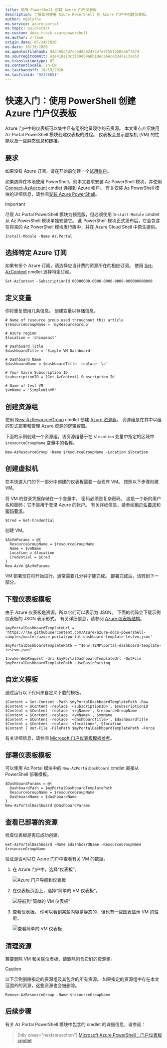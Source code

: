 ```yaml
---
title: 使用 PowerShell 创建 Azure 门户仪表板
description: 了解如何使用 Azure PowerShell 在 Azure 门户中创建仪表板。
author: mgblythe
ms.service: azure-portal
ms.topic: quickstart
ms.custom: devx-track-azurepowershell
ms.author: v-tawe
origin.date: 07/24/2020
ms.date: 10/19/2020
ms.openlocfilehash: 93d495c4d7cced9a9247a3fe9f55f250b56f7674
ms.sourcegitcommit: e2e418a13c3139d09a6b18eca6ece3247e13a653
ms.translationtype: HT
ms.contentlocale: zh-CN
ms.lasthandoff: 10/19/2020
ms.locfileid: "92170651"
---
```

# <a name="quickstart-create-an-azure-portal-dashboard-with-powershell"></a>快速入门：使用 PowerShell 创建 Azure 门户仪表板

Azure 门户中的仪表板可以集中且有组织地呈现你的云资源。 本文重点介绍使用 Az.Portal PowerShell 模块创建仪表板的过程。
仪表板会显示虚拟机 (VM) 的性能以及一些静态信息和链接。

## <a name="requirements"></a>要求

如果没有 Azure 订阅，请在开始前创建一个[试用帐户](https://wd.azure.cn/pricing/1rmb-trial/)。

如果选择在本地使用 PowerShell，则本文要求安装 Az PowerShell 模块，并使用 [Connect-AzAccount](https://docs.microsoft.com/powershell/module/az.accounts/connect-azaccount) cmdlet 连接到 Azure 帐户。 有关安装 Az PowerShell 模块的详细信息，请参阅[安装 Azure PowerShell](https://docs.microsoft.com/powershell/azure/install-az-ps)。

> [!IMPORTANT]
> 尽管 Az.Portal PowerShell 模块为预览版，但必须使用 `Install-Module` cmdlet 从 Az PowerShell 模块单独安装它。 此 PowerShell 模块正式发布后，它会包含在将来的 Az PowerShell 模块发行版中，并在 Azure Cloud Shell 中原生提供。

```azurepowershell
Install-Module -Name Az.Portal
```

<!-- [!INCLUDE [cloud-shell-try-it](../../includes/cloud-shell-try-it.md)] -->

## <a name="choose-a-specific-azure-subscription"></a>选择特定 Azure 订阅

如果有多个 Azure 订阅，请选择应当计费的资源所在的相应订阅。 使用 [Set-AzContext](https://docs.microsoft.com/powershell/module/az.accounts/set-azcontext) cmdlet 选择特定订阅。

```azurepowershell
Set-AzContext -SubscriptionId 00000000-0000-0000-0000-000000000000
```

## <a name="define-variables"></a>定义变量

你将重复使用几条信息。 创建变量以存储信息。

```azurepowershell
# Name of resource group used throughout this article
$resourceGroupName = 'myResourceGroup'

# Azure region
$location = 'chinaeast'

# Dashboard Title
$dashboardTitle = 'Simple VM Dashboard'

# Dashboard Name
$dashboardName = $dashboardTitle -replace '\s'

# Your Azure Subscription ID
$subscriptionID = (Get-AzContext).Subscription.Id

# Name of test VM
$vmName = 'SimpleWinVM'
```

## <a name="create-a-resource-group"></a>创建资源组

使用 [New-AzResourceGroup](https://docs.microsoft.com/powershell/module/az.resources/new-azresourcegroup) cmdlet 创建 [Azure 资源组](https://docs.azure.cn/azure-resource-manager/resource-group-overview)。 资源组是在其中以组的形式部署和管理 Azure 资源的逻辑容器。

下面的示例创建一个资源组，该资源组基于在 `$location` 变量中指定的区域中 `$resourceGroupName` 变量中的名称。

```azurepowershell
New-AzResourceGroup -Name $resourceGroupName -Location $location
```

## <a name="create-a-virtual-machine"></a>创建虚拟机

在本快速入门的下一部分中创建的仪表板需要一台现有 VM。 按照以下步骤创建 VM。

将 VM 的登录凭据存储在一个变量中。 密码必须是复杂密码。 这是一个新的用户名和密码；它不是用于登录 Azure 的帐户。 有关详细信息，请参阅[用户名要求](../virtual-machines/windows/faq.md#what-are-the-username-requirements-when-creating-a-vm)和[密码要求](../virtual-machines/windows/faq.md#what-are-the-password-requirements-when-creating-a-vm)。

```azurepowershell
$Cred = Get-Credential
```

创建 VM。

```azurepowershell
$AzVmParams = @{
  ResourceGroupName = $resourceGroupName
  Name = $vmName
  Location = $location
  Credential = $Cred
}
New-AzVm @AzVmParams
```

VM 部署现在将开始进行，通常需要几分钟才能完成。 部署完成后，请转到下一部分。

## <a name="download-the-dashboard-template"></a>下载仪表板模板

由于 Azure 仪表板是资源，所以它们可以表示为 JSON。 下面的代码会下载示例仪表板的 JSON 表示形式。 有关详细信息，请参阅 [Azure 仪表板结构](./azure-portal-dashboards-structure.md)。

```azurepowershell
$myPortalDashboardTemplateUrl = 'https://raw.githubusercontent.com/Azure/azure-docs-powershell-samples/master/azure-portal/portal-dashboard-template-testvm.json'

$myPortalDashboardTemplatePath = "$env:TEMP\portal-dashboard-template-testvm.json"

Invoke-WebRequest -Uri $myPortalDashboardTemplateUrl -OutFile $myPortalDashboardTemplatePath -UseBasicParsing
```

## <a name="customize-the-template"></a>自定义模板

通过运行以下代码来自定义下载的模板。

```azurepowershell
$Content = Get-Content -Path $myPortalDashboardTemplatePath -Raw
$Content = $Content -replace '<subscriptionID>', $subscriptionID
$Content = $Content -replace '<rgName>', $resourceGroupName
$Content = $Content -replace '<vmName>', $vmName
$Content = $Content -replace '<dashboardTitle>', $dashboardTitle
$Content = $Content -replace '<location>', $location
$Content | Out-File -FilePath $myPortalDashboardTemplatePath -Force
```

有关详细信息，请参阅 [Microsoft 门户仪表板模板参考](https://docs.microsoft.com/azure/templates/microsoft.portal/dashboards)。

## <a name="deploy-the-dashboard-template"></a>部署仪表板模板

可以使用 Az.Portal 模块中的 `New-AzPortalDashboard` cmdlet 直接从 PowerShell 部署模板。

```azurepowershell
$DashboardParams = @{
  DashboardPath = $myPortalDashboardTemplatePath
  ResourceGroupName = $resourceGroupName
  DashboardName = $dashboardName
}
New-AzPortalDashboard @DashboardParams
```

## <a name="review-the-deployed-resources"></a>查看已部署的资源

检查仪表板是否已成功创建。

```azurepowershell
Get-AzPortalDashboard -Name $dashboardName -ResourceGroupName $resourceGroupName
```

验证是否可以在 Azure 门户中查看有关 VM 的数据。

1. 在 Azure 门户中，选择“仪表板”。

   ![Azure 门户导航到仪表板](media/quickstart-portal-dashboard-powershell/navigate-to-dashboards.png)

1. 在仪表板页面上，选择“简单的 VM 仪表板”。

   ![导航到“简单的 VM 仪表板”](media/quickstart-portal-dashboard-powershell/select-simple-vm-dashboard.png)

1. 查看仪表板。 你可以看到某些内容是静态的，但也有一些图表显示 VM 的性能。

   ![查看简单的 VM 仪表板](media/quickstart-portal-dashboard-powershell/review-simple-vm-dashboard.png)

## <a name="clean-up-resources"></a>清理资源

若要删除 VM 和关联仪表板，请删除包含它们的资源组。

> [!CAUTION]
> 以下示例删除指定的资源组及其包含的所有资源。
> 如果指定的资源组中存在本文范围外的资源，这些资源也会被删除。

```azurepowershell
Remove-AzResourceGroup -Name $resourceGroupName
```

## <a name="next-steps"></a>后续步骤

有关 Az.Portal PowerShell 模块中包含的 cmdlet 的详细信息，请参阅：

> [!div class="nextstepaction"]
> [Microsoft Azure PowerShell：门户仪表板 cmdlet](https://docs.microsoft.com/powershell/module/Az.Portal/)

